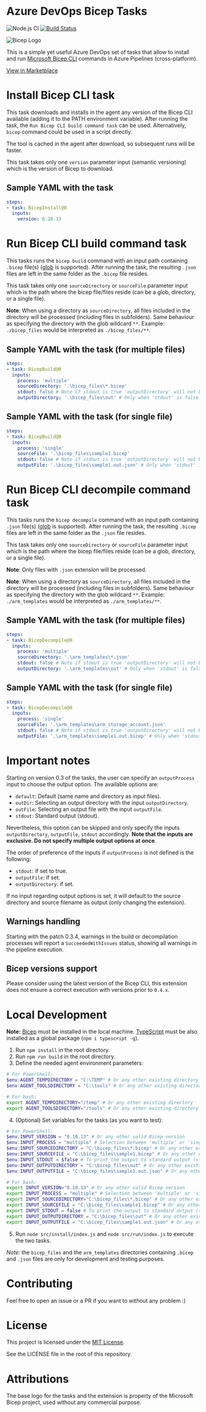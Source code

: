 # Azure DevOps Bicep Tasks
![Node.js CI](https://github.com/piraces/azure-devops-bicep-task/workflows/Node.js%20CI/badge.svg)
[![Build Status](https://raulejea.visualstudio.com/Bicep%20Tasks/_apis/build/status/Test%20Bicep%20Tasks%20with%20latest%20version?branchName=main)](https://raulejea.visualstudio.com/Bicep%20Tasks/_build/latest?definitionId=19&branchName=main)

![Bicep Logo](https://raw.githubusercontent.com/piraces/azure-devops-bicep-task/main/images/bicep_logo.png)

This is a simple yet useful Azure DevOps set of tasks that allow to install and run [Microsoft Bicep CLI](https://github.com/Azure/bicep) commands in Azure Pipelines (cross-platform).

[View in Marketplace](https://marketplace.visualstudio.com/items?itemName=piraces.bicep-tasks)

# Install Bicep CLI task

This task downloads and installs in the agent any version of the Bicep CLI available (adding it to the PATH environment variable). After running the task, the `Run Bicep CLI build command task` can be used. Alternatively, `bicep` command could be used in a script directly.

The tool is cached in the agent after download, so subsequent runs will be faster.

This task takes only one `version` parameter input (semantic versioning) which is the version of Bicep to download.

## Sample YAML with the task

```yaml
steps:
- task: BicepInstall@0
  inputs:
    version: 0.10.13
```

# Run Bicep CLI build command task

This tasks runs the `bicep build` command with an input path containing `.bicep` file(s) ([glob](https://en.wikipedia.org/wiki/Glob_(programming)) is supported). After running the task, the resulting `.json` files are left in the same folder as the `.bicep` file resides.

This task takes only one `sourceDirectory` or `sourceFile` parameter input which is the path where the bicep file/files reside (can be a glob, directory, or a single file).

**Note**: When using a directory as `sourceDirectory`, all files included in the directory will be processed (including files in subfolders). Same behaviour as specifying the directory with the glob wildcard `**`. Example: `./bicep_files` would be interpreted as `./bicep_files/**`.

## Sample YAML with the task (for multiple files)

```yaml
steps:
- task: BicepBuild@0
  inputs:
    process: 'multiple'
    sourceDirectory: '.\bicep_files\*.bicep'
    stdout: false # Note if stdout is true 'outputDirectory' will not be interpreted
    outputDirectory: '.\bicep_files\out' # Only when 'stdout' is false or not defined
```

## Sample YAML with the task (for single file)

```yaml
steps:
- task: BicepBuild@0
  inputs:
    process: 'single'
    sourceFile: '.\bicep_files\sample1.bicep'
    stdout: false # Note if stdout is true 'outputDirectory' will not be interpreted
    outputFile: '.\bicep_files\sample1.out.json' # Only when 'stdout' is false or not defined and 'outputDirectory' is empty or not defined
```

# Run Bicep CLI decompile command task

This tasks runs the `bicep decompile` command with an input path containing `.json` file(s) ([glob](https://en.wikipedia.org/wiki/Glob_(programming)) is supported). After running the task, the resulting `.bicep` files are left in the same folder as the `.json` file resides.

This task takes only one `sourceDirectory` or `sourceFile` parameter input which is the path where the bicep file/files reside (can be a glob, directory, or a single file).

**Note**: Only files with `.json` extension will be processed.

**Note**: When using a directory as `sourceDirectory`, all files included in the directory will be processed (including files in subfolders). Same behaviour as specifying the directory with the glob wildcard `**`. Example: `./arm_templates` would be interpreted as `./arm_templates/**`.

## Sample YAML with the task (for multiple files)

```yaml
steps:
- task: BicepDecompile@0
  inputs:
    process: 'multiple'
    sourceDirectory: '.\arm_templates\*.json'
    stdout: false # Note if stdout is true 'outputDirectory' will not be interpreted
    outputDirectory: '.\arm_templates\out' # Only when 'stdout' is false or not defined
```

## Sample YAML with the task (for single file)

```yaml
steps:
- task: BicepDecompile@0
  inputs:
    process: 'single'
    sourceFile: '.\arm_templates\arm_storage_account.json'
    stdout: false # Note if stdout is true 'outputDirectory' will not be interpreted
    outputFile: '.\arm_templates\sample1.out.bicep' # Only when 'stdout' is false or not defined and 'outputDirectory' is empty or not defined
```

# Important notes

Starting on version 0.3 of the tasks, the user can specify an `outputProcess` input to choose the output option. The available options are:

- `default`: Default (same name and directory as input files).
- `outDir`: Selecting an output directory with the input `outputDirectory`.
- `outFile`: Selecting an output file with the input `outputFile`.
- `stdout`: Standard output (stdout).

Nevertheless, this option can be skipped and only specify the inputs `outputDirectory`, `outputFile`, `stdout` accordingly. **Note that the inputs are exclusive. Do not specify multiple output options at once**.

The order of preference of the inputs if `outputProcess` is not defined is the following:

- `stdout`: if set to true.
- `outputFile`: if set.
- `outputDirectory`: if set.

If no input regarding output options is set, it will default to the source directory and source filename as output (only changing the extension).

## Warnings handling

Starting with the patch 0.3.4, warnings in the build or decompilation processes will report a `SucceededWithIssues` status, showing all warnings in the pipeline execution.

## Bicep versions support

Please consider using the latest version of the Bicep CLI, this extension does not ensure a correct execution with versions prior to `0.4.x`. 

# Local Development

**Note:** [Bicep](https://github.com/Azure/bicep) must be installed in the local machine. [TypeScript](https://www.typescriptlang.org/download) must be also installed as a global package (`npm i typescript -g`).

1. Run `npm install` in the root directory.
2. Run `npm run build` in the root directory.
3. Define the needed agent environment parameters:

```powershell
# For PowerShell:
$env:AGENT_TEMPDIRECTORY = "C:\TEMP" # Or any other existing directory
$env:AGENT_TOOLSDIRECTORY = "C:\tools" # Or any other existing directory
```
```bash
# For bash:
export AGENT_TEMPDIRECTORY="/temp" # Or any other existing directory
export AGENT_TOOLSDIRECTORY="/tools" # Or any other existing directory
```

4. (Optional) Set variables for the tasks (as you want to test):

```powershell
# For PowerShell:
$env:INPUT_VERSION = "0.10.13" # Or any other valid Bicep version
$env:INPUT_PROCESS = "multiple" # Selection between 'multiple' or 'single' file(s) processing
$env:INPUT_SOURCEDIRECTORY = "C:\bicep_files\*.bicep" # Or any other existing directory with bicep file(s)
$env:INPUT_SOURCEFILE = "C:\bicep_files\sample1.bicep" # Or any other existing bicep file
$env:INPUT_STDOUT = $false # To print the output to standard output (stdout) or not
$env:INPUT_OUTPUTDIRECTORY = "C:\bicep_files\out" # Or any other existing directory to store the json generated file(s)
$env:INPUT_OUTPUTFILE = "C:\bicep_files\sample1.out.json" # Or any other path/filename to store the generated file
```
```bash
# For bash:
export INPUT_VERSION="0.10.13" # Or any other valid Bicep version
export INPUT_PROCESS = "multiple" # Selection between 'multiple' or 'single' file(s) processing
export INPUT_SOURCEDIRECTORY="C:\bicep_files\*.bicep" # Or any other existing directory with bicep file(s)
export INPUT_SOURCEFILE = "C:\bicep_files\sample1.bicep" # Or any other existing bicep file
export INPUT_STDOUT = false # To print the output to standard output (stdout) or not
export INPUT_OUTPUTDIRECTORY = "C:\bicep_files\out" # Or any other existing directory to store the json generated file(s)
export INPUT_OUTPUTFILE = "C:\bicep_files\sample1.out.json" # Or any other path/filename to store the generated file
```

5. Run `node src/install/index.js` and `node src/run/index.js` to execute the two tasks.

*Note:* the `bicep_files` and the `arm_templates` directories containing `.bicep` and `.json` files are only for development and testing purposes.

# Contributing

Feel free to open an issue or a PR if you want to without any problem :)

# License

This project is licensed under the [MIT License](https://github.com/piraces/azure-devops-bicep-task/blob/main/LICENSE).

See the LICENSE file in the root of this repository.

# Attributions

The base logo for the tasks and the extension is property of the Microsoft Bicep project, used without any commercial purpose.
